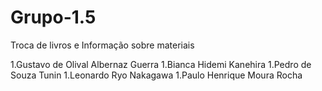 # Grupo-1.5
Troca de livros e Informação sobre materiais

1.Gustavo de Olival Albernaz Guerra 
1.Bianca Hidemi Kanehira
1.Pedro de Souza Tunin
1.Leonardo Ryo Nakagawa
1.Paulo Henrique Moura Rocha
